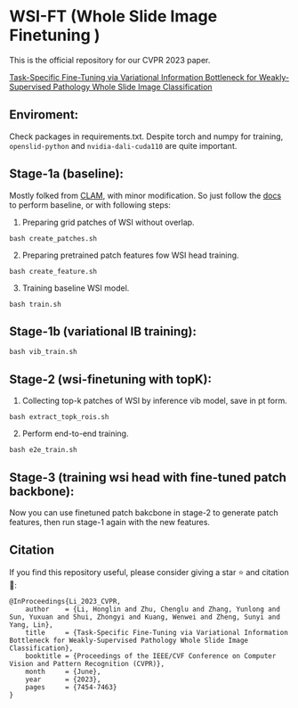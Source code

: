 # WSI-FT (Whole Slide Image Finetuning )
This is the official repository for our CVPR 2023 paper.

[Task-Specific Fine-Tuning via Variational Information Bottleneck for Weakly-Supervised Pathology Whole Slide Image Classification](https://openaccess.thecvf.com/content/CVPR2023/html/Li_Task-Specific_Fine-Tuning_via_Variational_Information_Bottleneck_for_Weakly-Supervised_Pathology_Whole_CVPR_2023_paper.html)
## Enviroment:
Check packages in requirements.txt. Despite torch and numpy for training, `openslid-python` and `nvidia-dali-cuda110` are quite important. 
## Stage-1a (baseline): 
Mostly folked from [CLAM](https://github.com/mahmoodlab/CLAM), with minor modification. So just follow the [docs](https://github.com/mahmoodlab/CLAM/tree/master/docs) to perform baseline, or with following steps:

1) Preparing grid patches of WSI without overlap.
```
bash create_patches.sh
```
2) Preparing pretrained patch features fow WSI head training.
```
bash create_feature.sh
```
3) Training baseline WSI model.
```
bash train.sh
```

## Stage-1b (variational IB training):
```
bash vib_train.sh
```

## Stage-2 (wsi-finetuning with topK):
1) Collecting top-k patches of WSI by inference vib model, save in pt form.
```
bash extract_topk_rois.sh
```

2) Perform end-to-end training.
```
bash e2e_train.sh
```

## Stage-3 (training wsi head with fine-tuned patch backbone):
Now you can use finetuned patch bakcbone in stage-2 to generate patch features, then run stage-1 again with the new features.


## Citation
If you find this repository useful, please consider giving a star :star: and citation :t-rex::
```
@InProceedings{Li_2023_CVPR,
    author    = {Li, Honglin and Zhu, Chenglu and Zhang, Yunlong and Sun, Yuxuan and Shui, Zhongyi and Kuang, Wenwei and Zheng, Sunyi and Yang, Lin},
    title     = {Task-Specific Fine-Tuning via Variational Information Bottleneck for Weakly-Supervised Pathology Whole Slide Image Classification},
    booktitle = {Proceedings of the IEEE/CVF Conference on Computer Vision and Pattern Recognition (CVPR)},
    month     = {June},
    year      = {2023},
    pages     = {7454-7463}
}
```
